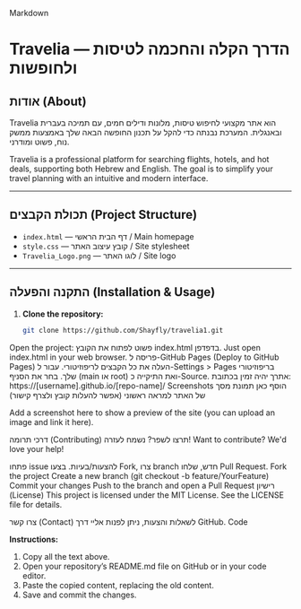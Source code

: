 
Markdown
# Travelia — הדרך הקלה והחכמה לטיסות ולחופשות

## אודות (About)
Travelia הוא אתר מקצועי לחיפוש טיסות, מלונות ודילים חמים, עם תמיכה בעברית ובאנגלית. המערכת נבנתה כדי להקל על תכנון החופשה הבאה שלך באמצעות ממשק נוח, פשוט ומודרני.

Travelia is a professional platform for searching flights, hotels, and hot deals, supporting both Hebrew and English. The goal is to simplify your travel planning with an intuitive and modern interface.

---

## תכולת הקבצים (Project Structure)

- `index.html` — דף הבית הראשי / Main homepage
- `style.css` — קובץ עיצוב האתר / Site stylesheet
- `Travelia_Logo.png` — לוגו האתר / Site logo

---

## התקנה והפעלה (Installation & Usage)

1. **Clone the repository:**
   ```bash
   git clone https://github.com/Shayfly/travelia1.git
Open the project:
פשוט לפתוח את הקובץ index.html בדפדפן.
Just open index.html in your web browser.
פריסה ל-GitHub Pages (Deploy to GitHub Pages)
העלה את כל הקבצים לריפוזיטורי.
עבור ל-Settings > Pages בריפוזיטורי שלך.
בחר את הסניף (main או root) ואת התיקייה כ-Source.
אתרך יהיה זמין בכתובת:
https://[username].github.io/[repo-name]/
Screenshots
הוסף כאן תמונת מסך של האתר למראה ראשוני (אפשר להעלות קובץ ולצרף קישור)

Add a screenshot here to show a preview of the site (you can upload an image and link it here).

דרכי תרומה (Contributing)
תרצו לשפר? נשמח לעזרה!
Want to contribute? We'd love your help!

פתחו issue להצעות/בעיות.
בצעו Fork, צרו branch חדש, שלחו Pull Request.
Fork the project
Create a new branch (git checkout -b feature/YourFeature)
Commit your changes
Push to the branch and open a Pull Request
רישיון (License)
This project is licensed under the MIT License.
See the LICENSE file for details.

צרו קשר (Contact)
לשאלות והצעות, ניתן לפנות אליי דרך GitHub.
Code

**Instructions:**  
1. Copy all the text above.
2. Open your repository’s README.md file on GitHub or in your code editor.
3. Paste the copied content, replacing the old content.
4. Save and commit the changes.

